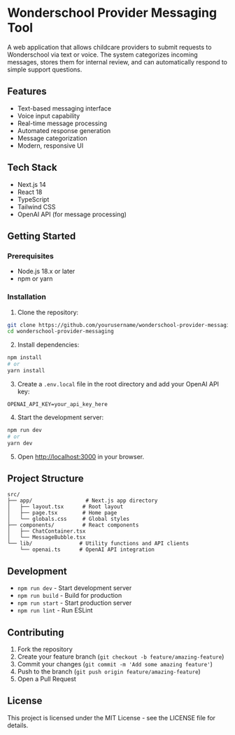# Wonderschool Provider Messaging Tool

A web application that allows childcare providers to submit requests to Wonderschool via text or voice. The system categorizes incoming messages, stores them for internal review, and can automatically respond to simple support questions.

## Features

- Text-based messaging interface
- Voice input capability
- Real-time message processing
- Automated response generation
- Message categorization
- Modern, responsive UI

## Tech Stack

- Next.js 14
- React 18
- TypeScript
- Tailwind CSS
- OpenAI API (for message processing)

## Getting Started

### Prerequisites

- Node.js 18.x or later
- npm or yarn

### Installation

1. Clone the repository:
```bash
git clone https://github.com/yourusername/wonderschool-provider-messaging.git
cd wonderschool-provider-messaging
```

2. Install dependencies:
```bash
npm install
# or
yarn install
```

3. Create a `.env.local` file in the root directory and add your OpenAI API key:
```
OPENAI_API_KEY=your_api_key_here
```

4. Start the development server:
```bash
npm run dev
# or
yarn dev
```

5. Open [http://localhost:3000](http://localhost:3000) in your browser.

## Project Structure

```
src/
├── app/                 # Next.js app directory
│   ├── layout.tsx      # Root layout
│   ├── page.tsx        # Home page
│   └── globals.css     # Global styles
├── components/         # React components
│   ├── ChatContainer.tsx
│   └── MessageBubble.tsx
└── lib/               # Utility functions and API clients
    └── openai.ts      # OpenAI API integration
```

## Development

- `npm run dev` - Start development server
- `npm run build` - Build for production
- `npm run start` - Start production server
- `npm run lint` - Run ESLint

## Contributing

1. Fork the repository
2. Create your feature branch (`git checkout -b feature/amazing-feature`)
3. Commit your changes (`git commit -m 'Add some amazing feature'`)
4. Push to the branch (`git push origin feature/amazing-feature`)
5. Open a Pull Request

## License

This project is licensed under the MIT License - see the LICENSE file for details. 